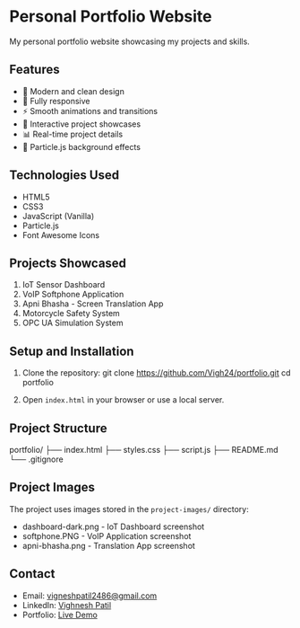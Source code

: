 # Personal Portfolio Website

My personal portfolio website showcasing my projects and skills.

## Features

- 🎨 Modern and clean design
- 📱 Fully responsive
- ⚡ Smooth animations and transitions
- 🌟 Interactive project showcases
- 📊 Real-time project details
- 🎯 Particle.js background effects

## Technologies Used

- HTML5
- CSS3
- JavaScript (Vanilla)
- Particle.js
- Font Awesome Icons

## Projects Showcased

1. IoT Sensor Dashboard
2. VoIP Softphone Application
3. Apni Bhasha - Screen Translation App
4. Motorcycle Safety System
5. OPC UA Simulation System

## Setup and Installation

1. Clone the repository: 
git clone https://github.com/Vigh24/portfolio.git
cd portfolio

3. Open `index.html` in your browser or use a local server.

## Project Structure
portfolio/
├── index.html
├── styles.css
├── script.js
├── README.md
└── .gitignore

## Project Images
The project uses images stored in the `project-images/` directory:
- dashboard-dark.png - IoT Dashboard screenshot
- softphone.PNG - VoIP Application screenshot
- apni-bhasha.png - Translation App screenshot

## Contact

- Email: vigneshpatil2486@gmail.com
- LinkedIn: [Vighnesh Patil](https://www.linkedin.com/in/vighneshpatil2410)
- Portfolio: [Live Demo](https://vighnesh-patil.vercel.app)